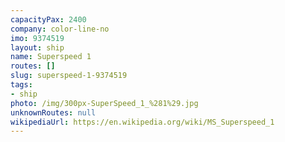 ```yaml
---
capacityPax: 2400
company: color-line-no
imo: 9374519
layout: ship
name: Superspeed 1
routes: []
slug: superspeed-1-9374519
tags:
- ship
photo: /img/300px-SuperSpeed_1_%281%29.jpg
unknownRoutes: null
wikipediaUrl: https://en.wikipedia.org/wiki/MS_Superspeed_1
---
```

